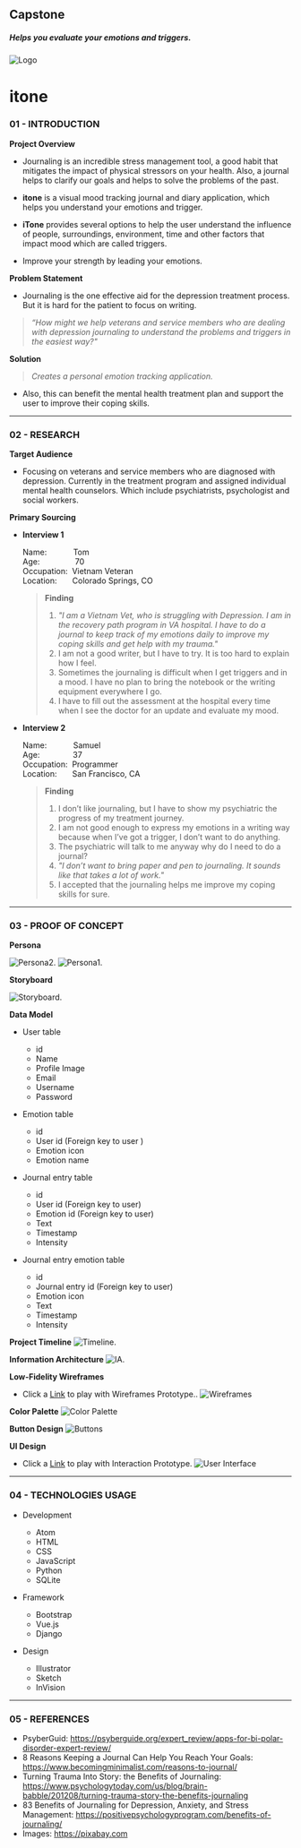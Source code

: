 ## Capstone

##### Helps you evaluate your emotions and triggers.
![Logo](/assets/img/logo/brand@3x.png "Logo")
# itone

### 01 - INTRODUCTION

**Project Overview**
- Journaling is an incredible stress management tool, a good habit that mitigates the
impact of physical stressors on your health. Also, a journal helps to clarify our goals
and helps to solve the problems of the past.

- **itone** is a visual mood tracking journal and diary application, which helps you
understand your emotions and trigger.

- **iTone** provides several options to help the user understand the influence of people,
surroundings, environment, time and other factors that impact mood which are
called triggers.

- Improve your strength by leading your emotions.

**Problem Statement**
- Journaling is the one effective aid for the depression treatment process. But it is hard for
the patient to focus on writing.

> *“How might we help veterans and service members who are dealing with depression
journaling to understand the problems and triggers in the easiest way?"*

**Solution**
> *Creates a personal emotion tracking application.*

- Also, this can benefit the mental health treatment plan and support the user to
improve their coping skills.
_____________________________________________________________________________________________

### 02 - RESEARCH

**Target Audience**
- Focusing on veterans and service members who are diagnosed with depression. Currently in the treatment program and assigned individual mental health counselors. Which include psychiatrists, psychologist and social workers.

**Primary Sourcing**
- **Interview 1**<br>

    Name:       &nbsp;&nbsp;&nbsp;&nbsp;&nbsp;&nbsp;&nbsp;&nbsp;&nbsp;&nbsp;&nbsp;Tom<br>
    Age:        &nbsp;&nbsp;&nbsp;&nbsp;&nbsp;&nbsp;&nbsp;&nbsp;&nbsp;&nbsp;&nbsp;&nbsp;&nbsp;&nbsp;&nbsp;70<br>
    Occupation: &nbsp;Vietnam Veteran<br>
    Location:   &nbsp;&nbsp;&nbsp;&nbsp;&nbsp;&nbsp;Colorado Springs, CO<br>

    > **Finding**
    > 1. *"I am a Vietnam Vet, who is struggling with Depression. I am in the recovery path
program in VA hospital. I have to do a journal to keep track of my emotions
daily to improve my coping skills and get help with my trauma."*
    > 2. I am not a good writer, but I have to try. It is too hard to explain how I feel.
    > 3. Sometimes the journaling is difficult when I get triggers and in a mood. I have no
plan to bring the notebook or the writing equipment everywhere I go.
    > 4. I have to fill out the assessment at the hospital every time when I see the doctor
for an update and evaluate my mood.<br>

- **Interview 2**<br>

    Name:       &nbsp;&nbsp;&nbsp;&nbsp;&nbsp;&nbsp;&nbsp;&nbsp;&nbsp;&nbsp;&nbsp;Samuel<br>
    Age:        &nbsp;&nbsp;&nbsp;&nbsp;&nbsp;&nbsp;&nbsp;&nbsp;&nbsp;&nbsp;&nbsp;&nbsp;&nbsp;&nbsp;37<br>
    Occupation: &nbsp;Programmer<br>
    Location:   &nbsp;&nbsp;&nbsp;&nbsp;&nbsp;&nbsp;San Francisco, CA<br>

    > **Finding**
    > 1. I don’t like journaling, but I have to show my psychiatric the progress of my treatment
journey.
    > 2. I am not good enough to express my emotions in a writing way because when I’ve got
a trigger, I don’t want to do anything.
    > 3. The psychiatric will talk to me anyway why do I need to do a journal?
    > 4. *"I don’t want to bring paper and pen to journaling. It sounds like that takes a lot of
work."*
    > 5. I accepted that the journaling helps me improve my coping skills for sure.

_____________________________________________________________________________________________

### 03 - PROOF OF CONCEPT

**Persona**

![Persona2.](/assets/img/persona2.png "Persona2")
![Persona1.](/assets/img/persona1.png "Persona1")

**Storyboard**

![Storyboard.](/assets/img/storyboard.png "Storyboard")

**Data Model**

- User table
    - id
    - Name
    - Profile Image
    - Email
    - Username
    - Password

- Emotion table
    - id
    - User id (Foreign key to user )
    - Emotion icon
    - Emotion name

- Journal entry table
    - id
    - User id (Foreign key to user)
    - Emotion id (Foreign key to user)
    - Text
    - Timestamp
    - Intensity

- Journal entry emotion table
    - id
    - Journal entry id (Foreign key to user)
    - Emotion icon
    - Text
    - Timestamp
    - Intensity

**Project Timeline**
![Timeline.](/assets/img/timeline.png "Timeline")

**Information Architecture**
![IA.](/assets/img/ia.png "IA")

**Low-Fidelity Wireframes**
- Click a [Link](https://invis.io/PCWBB86RHQJ#/408353737_landing) to play with Wireframes Prototype..
![Wireframes](/assets/img/wireframe/wf.png "Wireframes")

**Color Palette**
![Color Palette](/assets/img/color.png "Color Palette")

**Button Design**
![Buttons](/assets/img/button.png "Buttons")

**UI Design**
- Click a [Link](https://invis.io/H3WCK1K6JNU#/408554325_landing) to play with Interaction Prototype.
![User Interface](/assets/img/ui/ui.png "User Interface")

_____________________________________________________________________________________________

### 04 - TECHNOLOGIES USAGE

- Development
  - Atom
  - HTML
  - CSS
  - JavaScript
  - Python
  - SQLite

- Framework
  - Bootstrap
  - Vue.js
  - Django

- Design
  - Illustrator
  - Sketch
  - InVision

_____________________________________________________________________________________________

### 05 - REFERENCES

* PsyberGuid: https://psyberguide.org/expert_review/apps-for-bi-polar-disorder-expert-review/
* 8 Reasons Keeping a Journal Can Help You Reach Your Goals: https://www.becomingminimalist.com/reasons-to-journal/
* Turning Trauma Into Story: the Benefits of Journaling: https://www.psychologytoday.com/us/blog/brain-babble/201208/turning-trauma-story-the-benefits-journaling
* 83 Benefits of Journaling for Depression, Anxiety, and Stress Management: https://positivepsychologyprogram.com/benefits-of-journaling/
* Images: https://pixabay.com
